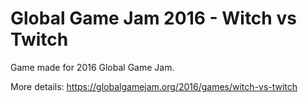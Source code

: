 # Global Game Jam 2016 - Witch vs Twitch
Game made for 2016 Global Game Jam.

More details: https://globalgamejam.org/2016/games/witch-vs-twitch
